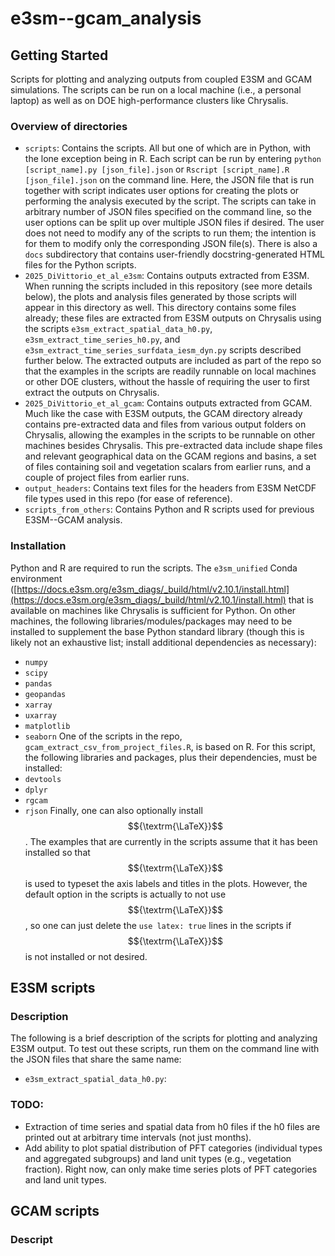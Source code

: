 # e3sm--gcam_analysis
## Getting Started
Scripts for plotting and analyzing outputs from coupled E3SM and GCAM simulations. The scripts can be run on a local machine (i.e., a personal laptop) as well as on DOE high-performance clusters like Chrysalis. 

### Overview of directories
- `scripts`: Contains the scripts. All but one of which are in Python, with the lone exception being in R. Each script can be run by entering `python [script_name].py [json_file].json` or `Rscript [script_name].R [json_file].json` on the command line. Here, the JSON file that is run together with script indicates user options for creating the plots or performing the analysis executed by the script. The scripts can take in arbitrary number of JSON files specified on the command line, so the user options can be split up over multiple JSON files if desired. The user does not need to modify any of the scripts to run them; the intention is for them to modify only the corresponding JSON file(s). There is also a `docs` subdirectory that contains user-friendly docstring-generated HTML files for the Python scripts.
- `2025_DiVittorio_et_al_e3sm`: Contains outputs extracted from E3SM. When running the scripts included in this repository (see more details below), the plots and analysis files generated by those scripts will appear in this directory as well. This directory contains some files already; these files are extracted from E3SM outputs on Chrysalis using the scripts `e3sm_extract_spatial_data_h0.py`, `e3sm_extract_time_series_h0.py`, and `e3sm_extract_time_series_surfdata_iesm_dyn.py` scripts described further below. The extracted outputs are included as part of the repo so that the examples in the scripts are readily runnable on local machines or other DOE clusters, without the hassle of requiring the user to first extract the outputs on Chrysalis.
- `2025_DiVittorio_et_al_gcam`: Contains outputs extracted from GCAM. Much like the case with E3SM outputs, the GCAM directory already contains pre-extracted data and files from various output folders on Chrysalis, allowing the examples in the scripts to be runnable on other machines besides Chrysalis. This pre-extracted data include shape files and relevant geographical data on the GCAM regions and basins, a set of files containing soil and vegetation scalars from earlier runs, and a couple of project files from earlier runs. 
- `output_headers`: Contains text files for the headers from E3SM NetCDF file types used in this repo (for ease of reference).
- `scripts_from_others`: Contains Python and R scripts used for previous E3SM--GCAM analysis.

### Installation
Python and R are required to run the scripts. The `e3sm_unified` Conda environment ([https://docs.e3sm.org/e3sm_diags/_build/html/v2.10.1/install.html](https://docs.e3sm.org/e3sm_diags/_build/html/v2.10.1/install.html) that is available on machines like Chrysalis is sufficient for Python. On other machines, the following libraries/modules/packages may need to be installed to supplement the base Python standard library (though this is likely not an exhaustive list; install additional dependencies as necessary):
- `numpy`
- `scipy`
- `pandas`
- `geopandas`
- `xarray`
- `uxarray`
- `matplotlib`
- `seaborn`
One of the scripts in the repo, `gcam_extract_csv_from_project_files.R`, is based on R. For this script, the following libraries and packages, plus their dependencies, must be installed:
- `devtools`
- `dplyr`
- `rgcam`
- `rjson`
Finally, one can also optionally install $${\textrm{\LaTeX}}$$. The examples that are currently in the scripts assume that it has been installed so that $${\textrm{\LaTeX}}$$ is used to typeset the axis labels and titles in the plots. However, the default option in the scripts is actually to not use $${\textrm{\LaTeX}}$$, so one can just delete the `use latex: true` lines in the scripts if $${\textrm{\LaTeX}}$$ is not installed or not desired.

## E3SM scripts
### Description
The following is a brief description of the scripts for plotting and analyzing E3SM output. To test out these scripts, run them on the command line with the JSON files that share the same name:
- `e3sm_extract_spatial_data_h0.py`:

### TODO:
- Extraction of time series and spatial data from h0 files if the h0 files are printed out at arbitrary time intervals (not just months). 
- Add ability to plot spatial distribution of PFT categories (individual types and aggregated subgroups) and land unit types (e.g., vegetation fraction). Right now, can only make time series plots of PFT categories and land unit types.

## GCAM scripts
### Descript

